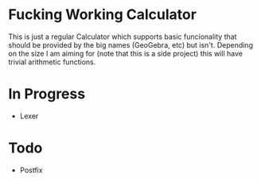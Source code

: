 # Fucking Working Calculator

This is just a regular Calculator which supports basic funcionality that should be provided by the big names (GeoGebra, etc) but isn't.
Depending on the size I am aiming for (note that this is a side project) this will have trivial arithmetic functions.

# In Progress
- Lexer

# Todo
- Postfix